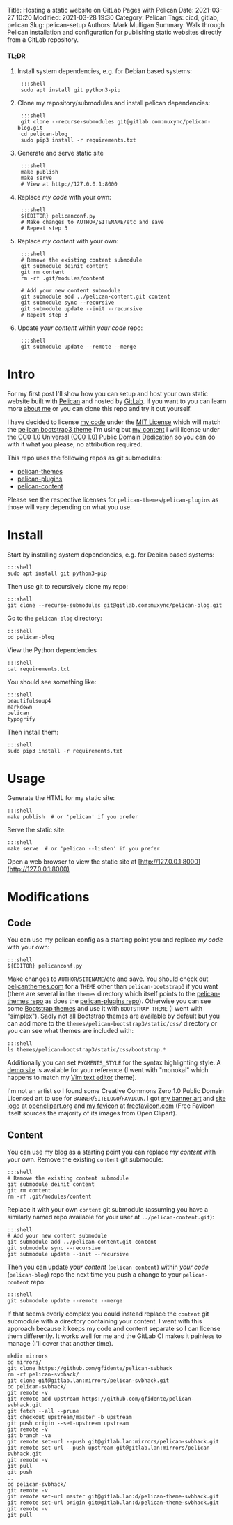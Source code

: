 Title: Hosting a static website on GitLab Pages with Pelican
Date: 2021-03-27 10:20
Modified: 2021-03-28 19:30
Category: Pelican
Tags: cicd, gitlab, pelican
Slug: pelican-setup
Authors: Mark Mulligan
Summary: Walk through Pelican installation and configuration for publishing static websites directly from a GitLab repository.

#### **TL;DR**

1. Install system dependencies, e.g. for Debian based systems:

        :::shell
        sudo apt install git python3-pip

2. Clone my repository/submodules and install pelican dependencies:

        :::shell
        git clone --recurse-submodules git@gitlab.com:muxync/pelican-blog.git
        cd pelican-blog
        sudo pip3 install -r requirements.txt

3. Generate and serve static site

        :::shell
        make publish
        make serve
        # View at http://127.0.0.1:8000

4. Replace *my code* with your own:

        :::shell
        ${EDITOR} pelicanconf.py
        # Make changes to AUTHOR/SITENAME/etc and save
        # Repeat step 3

5. Replace *my content* with your own:

        :::shell
        # Remove the existing content submodule
        git submodule deinit content
        git rm content
        rm -rf .git/modules/content

        # Add your new content submodule
        git submodule add ../pelican-content.git content
        git submodule sync --recursive
        git submodule update --init --recursive
        # Repeat step 3

6. Update *your content* within *your code* repo:

        :::shell
        git submodule update --remote --merge

# Intro

For my first post I'll show how you can setup and host your own static website built with [Pelican](https://getpelican.com) and hosted by [GitLab](https://about.gitlab.com).  If you want to you can learn more [about me](pages/about.html) or you can clone this repo and try it out yourself.

I have decided to license [my code](https://gitlab.com/muxync/pelican-blog) under the [MIT License](https://en.wikipedia.org/wiki/MIT_License) which will match the [pelican bootstrap3 theme](https://github.com/getpelican/pelican-themes/blob/master/pelican-bootstrap3) I'm using but [my content](https://gitlab.com/muxync/pelican-content) I will license under the [CC0 1.0 Universal (CC0 1.0) Public Domain Dedication](https://creativecommons.org/publicdomain/zero/1.0) so you can do with it what you please, no attribution required.

This repo uses the following repos as git submodules:

  - [pelican-themes](https://gitlab.com/muxync/pelican-themes)
  - [pelican-plugins](https://gitlab.com/muxync/pelican-plugins)
  - [pelican-content](https://gitlab.com/muxync/pelican-content)

Please see the respective licenses for `pelican-themes`/`pelican-plugins` as those will vary depending on what you use.

# Install

Start by installing system dependencies, e.g. for Debian based systems:

    :::shell
    sudo apt install git python3-pip

Then use git to recursively clone my repo:

    :::shell
    git clone --recurse-submodules git@gitlab.com:muxync/pelican-blog.git

Go to the `pelican-blog` directory:

    :::shell
    cd pelican-blog

View the Python dependencies

    :::shell
    cat requirements.txt

You should see something like:

    :::shell
    beautifulsoup4
    markdown
    pelican
    typogrify

Then install them:

    :::shell
    sudo pip3 install -r requirements.txt

# Usage

Generate the HTML for my static site:

    :::shell
    make publish  # or 'pelican' if you prefer

Serve the static site:

    :::shell
    make serve  # or 'pelican --listen' if you prefer

Open a web browser to view the static site at [http://127.0.0.1:8000](http://127.0.0.1:8000)

# Modifications

## Code

You can use my pelican config as a starting point you and replace *my code* with your own:

    :::shell
    ${EDITOR} pelicanconf.py

Make changes to `AUTHOR`/`SITENAME`/etc and save.  You should check out [pelicanthemes.com](http://pelicanthemes.com) for a `THEME` other than `pelican-bootstrap3` if you want (there are several in the `themes` directory which itself points to the [pelican-themes repo](https://github.com/getpelican/pelican-themes) as does the [pelican-plugins repo](https://github.com/getpelican/pelican-plugins)).  Otherwise you can see some [Bootstrap themes](https://bootswatch.com) and use it with `BOOTSTRAP_THEME` (I went with "simplex").  Sadly not all Bootstrap themes are available by default but you can add more to the `themes/pelican-bootstrap3/static/css/` directory or you can see what themes are included with: 

    :::shell
    ls themes/pelican-bootstrap3/static/css/bootstrap.*

Additionally you can set `PYGMENTS_STYLE` for the syntax highlighting style.  A [demo site](https://pygments.org/demo) is available for your reference (I went with "monokai" which happens to match my [Vim text editor](https://www.vim.org) theme).

I'm not an artist so I found some Creative Commons Zero 1.0 Public Domain Licensed art to use for `BANNER`/`SITELOGO`/`FAVICON`.  I got [my banner art](https://openclipart.org/detail/202226/banner-5) and [site logo](https://openclipart.org/detail/27563/little-penguin) at [openclipart.org](https://openclipart.org/share) and [my favicon](https://freefavicon.com/freefavicons/animal/iconinfo/little-penguin-152-27563.html) at [freefavicon.com](https://freefavicon.com/about) (Free Favicon itself sources the majority of its images from Open Clipart).

## Content

You can use my blog as a starting point you can replace *my content* with your own.  Remove the existing `content` git submodule:

    :::shell
    # Remove the existing content submodule
    git submodule deinit content
    git rm content
    rm -rf .git/modules/content

Replace it with your own `content` git submodule (assuming you have a similarly named repo available for your user at `../pelican-content.git`):

    :::shell
    # Add your new content submodule
    git submodule add ../pelican-content.git content
    git submodule sync --recursive
    git submodule update --init --recursive

Then you can update *your content* (`pelican-content`) within *your code* (`pelican-blog`) repo the next time you push a change to your `pelican-content` repo:

    :::shell
    git submodule update --remote --merge

If that seems overly complex you could instead replace the `content` git submodule with a directory containing your content.  I went with this approach because it keeps my code and content separate so I can license them differently.  It works well for me and the GitLab CI makes it painless to manage (I'll cover that another time).


```
mkdir mirrors
cd mirrors/
git clone https://github.com/gfidente/pelican-svbhack
rm -rf pelican-svbhack/
git clone git@gitlab.lan:mirrors/pelican-svbhack.git
cd pelican-svbhack/
git remote -v
git remote add upstream https://github.com/gfidente/pelican-svbhack.git
git fetch --all --prune
git checkout upstream/master -b upstream
git push origin --set-upstream upstream
git remote -v
git branch -va
git remote set-url --push git@gitlab.lan:mirrors/pelican-svbhack.git
git remote set-url --push upstream git@gitlab.lan:mirrors/pelican-svbhack.git
git remote -v
git pull
git push
..
cd pelican-svbhack/
git remote -v
git remote set-url master git@gitlab.lan:d/pelican-theme-svbhack.git
git remote set-url origin git@gitlab.lan:d/pelican-theme-svbhack.git
git remote -v
git pull
```
